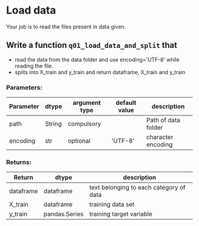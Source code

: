 # Load data 

Your job is to read the files present in data given.

## Write a function `q01_load_data_and_split` that 
- read the data from the data folder and use encoding='UTF-8' while reading the file.
- splits into X_train and y_train and return dataframe, X_train and y_train

  
### Parameters:

| Parameter | dtype | argument type | default value | description |
| --- | --- | --- | --- | --- | 
| path | String | compulsory |  | Path of data folder |
| encoding | str | optional | 'UTF-8' | character encoding |



### Returns:

| Return | dtype | description |
| --- | --- | --- | 
| dataframe | dataframe | text belonging to each category of data |
| X_train | dataframe | training data set |
| y_train | pandas.Series |training target variable|
